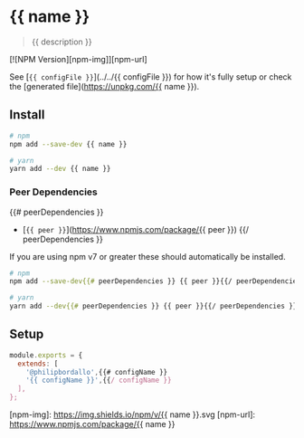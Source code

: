 <!-- GENERATED -->
# {{ name }}
> {{ description }}

[![NPM Version][npm-img]][npm-url]

See [`{{ configFile }}`](../../{{ configFile }}) for how it's fully setup or check the [generated file](https://unpkg.com/{{ name }}).


## Install

```sh
# npm
npm add --save-dev {{ name }}

# yarn
yarn add --dev {{ name }}
```

### Peer Dependencies

{{# peerDependencies }}
- [`{{ peer }}`](https://www.npmjs.com/package/{{ peer }})
{{/ peerDependencies }}

If you are using npm v7 or greater these should automatically be installed.

```sh
# npm
npm add --save-dev{{# peerDependencies }} {{ peer }}{{/ peerDependencies }}

# yarn
yarn add --dev{{# peerDependencies }} {{ peer }}{{/ peerDependencies }}
```


## Setup

```js
module.exports = {
  extends: [
    '@philipbordallo',{{# configName }}
    '{{ configName }}',{{/ configName }}
  ],
};
```


[npm-img]: https://img.shields.io/npm/v/{{ name }}.svg
[npm-url]: https://www.npmjs.com/package/{{ name }}
